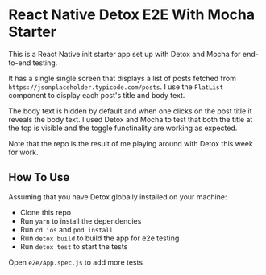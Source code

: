 # React Native Detox E2E With Mocha Starter

This is a React Native init starter app set up with Detox and Mocha for end-to-end testing.

It has a single single screen that displays a list of posts fetched from `https://jsonplaceholder.typicode.com/posts`. I use the `FlatList` component to display each post's title and body text.

The body text is hidden by default and when one clicks on the post title it reveals the body text. I used Detox and Mocha to test that both the title at the top is visible and the toggle functinality are working as expected.

Note that the repo is the result of me playing around with Detox this week for work.

## How To Use

Assuming that you have Detox globally installed on your machine:

- Clone this repo
- Run `yarn` to install the dependencies
- Run `cd ios` and `pod install`
- Run `detox build` to build the app for e2e testing
- Run `detox test` to start the tests

Open `e2e/App.spec.js` to add more tests
